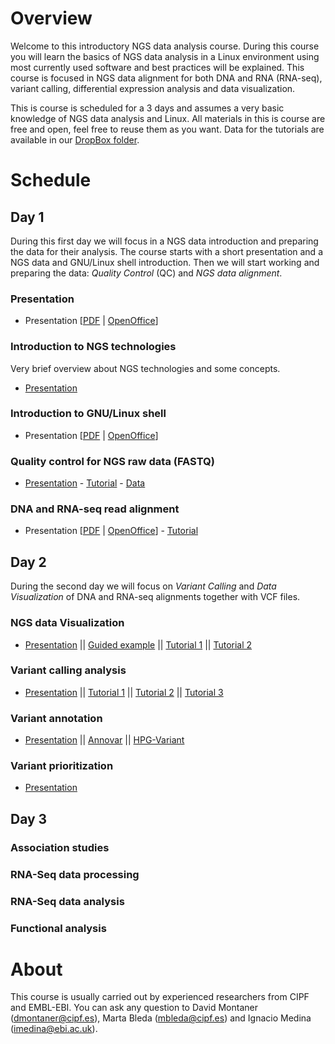 # Overview

Welcome to this introductory NGS data analysis course. During this course you will learn the basics of NGS data analysis in a Linux environment using most currently used software and best practices will be explained. This course is focused in NGS data alignment for both DNA and RNA (RNA-seq), variant calling, differential expression analysis and data visualization.

This is course is scheduled for a 3 days and assumes a very basic knowledge of NGS data analysis and Linux. All materials in this is course are free and open, feel free to reuse them as you want. Data for the tutorials are available in our [DropBox folder](https://www.dropbox.com/sh/4qkqch7gyt888h7/AABD_i9ShwryfAqGeJ0yqqF3a).


# Schedule

## Day 1

During this first day we will focus in a NGS data introduction and preparing the data for their analysis. The course starts with a short presentation and a NGS data and GNU/Linux shell introduction. Then we will start working and preparing the data: _Quality Control_ (QC) and _NGS data alignment_.

### Presentation
- Presentation [[PDF](Course_Materials/presentation/presentation_mda14.pdf) | [OpenOffice](Course_Materials/presentation/presentation_mda14.odp)]

### Introduction to NGS technologies
Very brief overview about NGS technologies and some concepts.
- [Presentation](Course_Materials/intro-ngs/ngs_introduction_mda14.pdf)

### Introduction to GNU/Linux shell
- Presentation [[PDF](Course_Materials/intro-linux/intro_Linux_mda14.pdf) | [OpenOffice](Course_Materials/intro-linux/intro_Linux_mda14.odp)]

### Quality control for NGS raw data (FASTQ)
- [Presentation](Course_Materials/quality_control/presentation/quality_control_presentation.pdf) - [Tutorial](Course_Materials/quality_control/tutorial/quality_control.html) - [Data](https://www.dropbox.com/sh/4qkqch7gyt888h7/AAAqebBSC6JgDGq4emwNORCaa/quality_control)


### DNA and RNA-seq read alignment
- Presentation [[PDF](Course_Materials/alignment/presentation/ngs-read-mapping-imedina-mda14.pdf) | [OpenOffice](Course_Materials/alignment/presentation/ngs-read-mapping-imedina-mda14.odp)] - [Tutorial](Course_Materials/alignment/tutorial/example.html)


## Day 2

During the second day we will focus on _Variant Calling_ and _Data Visualization_ of DNA and RNA-seq alignments together with VCF files. 

###  NGS data Visualization

- [Presentation](Course_Materials/visualization/presentation/2014-Cambridge_visualisation.pdf) || [Guided example](Course_Materials/visualization/tutorial/000_example.html) || [Tutorial 1](Course_Materials/visualization/tutorial/010_example.html) || [Tutorial 2](Course_Materials/visualization/tutorial/020_example.html)

### Variant calling analysis

- [Presentation](Course_Materials/variant_calling/presentation/2014-Cambridge_variant_calling.pdf) || [Tutorial 1](Course_Materials/variant_calling/tutorial/010_example.html) || [Tutorial 2](Course_Materials/variant_calling/tutorial/020_example.html) || [Tutorial 3](Course_Materials/variant_calling/tutorial/030_example.html)

### Variant annotation

- [Presentation](Course_Materials/variant_annotation/presentation/2014-Cambridge_variant_annotation.pdf) || [Annovar](Course_Materials/variant_annotation/tutorial/annovar.html) || [HPG-Variant](Course_Materials/variant_annotation/tutorial/hgp-variant.html)

### Variant prioritization

- [Presentation](Course_Materials/variant_prioritization/presentation/2014-Cambridge_variant_prioritization.pdf)


## Day 3

### Association studies

### RNA-Seq data processing

### RNA-Seq data analysis

### Functional analysis


# About

This course is usually carried out by experienced researchers from CIPF and EMBL-EBI. You can ask any question to David Montaner (dmontaner@cipf.es), Marta Bleda (mbleda@cipf.es) and Ignacio Medina (imedina@ebi.ac.uk).

